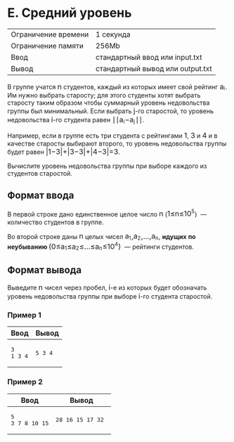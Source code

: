    <div class="header">
      <h1 class="title">E. Средний уровень</h1>
      <table>
         <tbody><tr class="time-limit">
            <td class="property-title">Ограничение времени</td>
            <td>1&nbsp;секунда</td>
         </tr>
         <tr class="memory-limit">
            <td class="property-title">Ограничение памяти</td>
            <td>256Mb</td>
         </tr>
         <tr class="input-file">
            <td class="property-title">Ввод</td>
            <td colspan="1">стандартный ввод или input.txt</td>
         </tr>
         <tr class="output-file">
            <td class="property-title">Вывод</td>
            <td colspan="1">стандартный вывод или output.txt</td>
         </tr>
      </tbody></table>
   </div>
   <div class="legend"> В группе учатся <!--l. 47--><span class="MathJax_Preview" style="color: inherit; display: none;"></span><span id="MathJax-Element-1-Frame" class="mjx-chtml MathJax_CHTML" tabindex="0" style="font-size: 117%;"><span id="MJXc-Node-1" class="mjx-math" style="text-indent: 0em;"><span id="MJXc-Node-2" class="mjx-mrow"><span id="MJXc-Node-3" class="mjx-mi"><span class="mjx-char MJXc-TeX-math-I" style="padding-top: 0.247em; padding-bottom: 0.308em;">n</span></span></span></span></span>
      студентов, каждый из которых имеет свой рейтинг <!--l. 47--><span class="MathJax_Preview" style="color: inherit; display: none;"></span><span id="MathJax-Element-2-Frame" class="mjx-chtml MathJax_CHTML" tabindex="0" style="font-size: 117%;"><span id="MJXc-Node-4" class="mjx-math" style="text-indent: 0em;"><span id="MJXc-Node-5" class="mjx-mrow"><span id="MJXc-Node-6" class="mjx-msub"><span class="mjx-base"><span id="MJXc-Node-7" class="mjx-mrow"><span id="MJXc-Node-8" class="mjx-mi"><span class="mjx-char MJXc-TeX-math-I" style="padding-top: 0.247em; padding-bottom: 0.308em;">a</span></span></span></span><span class="mjx-sub" style="font-size: 70.7%; vertical-align: -0.212em; padding-right: 0.071em;"><span id="MJXc-Node-9" class="mjx-mrow" style=""><span id="MJXc-Node-10" class="mjx-mi"><span class="mjx-char MJXc-TeX-math-I" style="padding-top: 0.43em; padding-bottom: 0.308em;">i</span></span></span></span></span></span></span></span>.
      Им нужно выбрать старосту; для этого студенты хотят выбрать старосту таким образом чтобы суммарный уровень недовольства группы
      был минимальный. Если выбрать <!--l. 47--><span class="MathJax_Preview" style="color: inherit; display: none;"></span><span id="MathJax-Element-3-Frame" class="mjx-chtml MathJax_CHTML" tabindex="0" style="font-size: 117%;"><span id="MJXc-Node-11" class="mjx-math" style="text-indent: 0em;"><span id="MJXc-Node-12" class="mjx-mrow"><span id="MJXc-Node-13" class="mjx-mi"><span class="mjx-char MJXc-TeX-math-I" style="padding-top: 0.43em; padding-bottom: 0.491em;">j</span></span></span></span></span>-го
      старостой, то уровень недовольства <!--l. 47--><span class="MathJax_Preview" style="color: inherit; display: none;"></span><span id="MathJax-Element-4-Frame" class="mjx-chtml MathJax_CHTML" tabindex="0" style="font-size: 117%;"><span id="MJXc-Node-14" class="mjx-math" style="text-indent: 0em;"><span id="MJXc-Node-15" class="mjx-mrow"><span id="MJXc-Node-16" class="mjx-mi"><span class="mjx-char MJXc-TeX-math-I" style="padding-top: 0.43em; padding-bottom: 0.308em;">i</span></span></span></span></span>-го
      студента равен <!--l. 47--><span class="MathJax_Preview" style="color: inherit; display: none;"></span><span id="MathJax-Element-5-Frame" class="mjx-chtml MathJax_CHTML" tabindex="0" style="font-size: 117%;"><span id="MJXc-Node-17" class="mjx-math" style="text-indent: 0em;"><span id="MJXc-Node-18" class="mjx-mrow"><span id="MJXc-Node-19" class="mjx-mo"><span class="mjx-delim-v"><span class="mjx-char MJXc-TeX-main-R" style="padding-top: 0.491em; padding-bottom: 0.614em; margin-bottom: -0.974em;">∣</span><span class="mjx-char MJXc-TeX-main-R" style="padding-top: 0.491em; padding-bottom: 0.614em; margin-top: -0.974em;">∣</span></span></span><span id="MJXc-Node-20" class="mjx-msub"><span class="mjx-base"><span id="MJXc-Node-21" class="mjx-mrow"><span id="MJXc-Node-22" class="mjx-mi"><span class="mjx-char MJXc-TeX-math-I" style="padding-top: 0.247em; padding-bottom: 0.308em;">a</span></span></span></span><span class="mjx-sub" style="font-size: 70.7%; vertical-align: -0.212em; padding-right: 0.071em;"><span id="MJXc-Node-23" class="mjx-mrow" style=""><span id="MJXc-Node-24" class="mjx-mi"><span class="mjx-char MJXc-TeX-math-I" style="padding-top: 0.43em; padding-bottom: 0.308em;">i</span></span></span></span></span><span id="MJXc-Node-25" class="mjx-mo MJXc-space2"><span class="mjx-char MJXc-TeX-main-R" style="padding-top: 0.308em; padding-bottom: 0.43em;">−</span></span><span id="MJXc-Node-26" class="mjx-msub MJXc-space2"><span class="mjx-base"><span id="MJXc-Node-27" class="mjx-mrow"><span id="MJXc-Node-28" class="mjx-mi"><span class="mjx-char MJXc-TeX-math-I" style="padding-top: 0.247em; padding-bottom: 0.308em;">a</span></span></span></span><span class="mjx-sub" style="font-size: 70.7%; vertical-align: -0.212em; padding-right: 0.071em;"><span id="MJXc-Node-29" class="mjx-mrow" style=""><span id="MJXc-Node-30" class="mjx-mi"><span class="mjx-char MJXc-TeX-math-I" style="padding-top: 0.43em; padding-bottom: 0.491em;">j</span></span></span></span></span><span id="MJXc-Node-31" class="mjx-mo"><span class="mjx-delim-v"><span class="mjx-char MJXc-TeX-main-R" style="padding-top: 0.491em; padding-bottom: 0.614em; margin-bottom: -0.974em;">∣</span><span class="mjx-char MJXc-TeX-main-R" style="padding-top: 0.491em; padding-bottom: 0.614em; margin-top: -0.974em;">∣</span></span></span></span></span></span>. <!--l. 49-->
      <p style="text-indent: 0em;">Например, если в группе есть три студента с рейтингами <!--l. 49--><span class="MathJax_Preview" style="color: inherit; display: none;"></span><span id="MathJax-Element-6-Frame" class="mjx-chtml MathJax_CHTML" tabindex="0" style="font-size: 117%;"><span id="MJXc-Node-32" class="mjx-math" style="text-indent: 0em;"><span id="MJXc-Node-33" class="mjx-mrow"><span id="MJXc-Node-34" class="mjx-mn"><span class="mjx-char MJXc-TeX-main-R" style="padding-top: 0.369em; padding-bottom: 0.369em;">1</span></span></span></span></span>, <!--l. 49--><span class="MathJax_Preview" style="color: inherit; display: none;"></span><span id="MathJax-Element-7-Frame" class="mjx-chtml MathJax_CHTML" tabindex="0" style="font-size: 117%;"><span id="MJXc-Node-35" class="mjx-math" style="text-indent: 0em;"><span id="MJXc-Node-36" class="mjx-mrow"><span id="MJXc-Node-37" class="mjx-mn"><span class="mjx-char MJXc-TeX-main-R" style="padding-top: 0.369em; padding-bottom: 0.369em;">3</span></span></span></span></span> и <!--l. 49--><span class="MathJax_Preview" style="color: inherit; display: none;"></span><span id="MathJax-Element-8-Frame" class="mjx-chtml MathJax_CHTML" tabindex="0" style="font-size: 117%;"><span id="MJXc-Node-38" class="mjx-math" style="text-indent: 0em;"><span id="MJXc-Node-39" class="mjx-mrow"><span id="MJXc-Node-40" class="mjx-mn"><span class="mjx-char MJXc-TeX-main-R" style="padding-top: 0.369em; padding-bottom: 0.369em;">4</span></span></span></span></span> и в качестве старосты выбирают второго, то уровень недовольства
      группы будет равен <!--l. 49--><span class="MathJax_Preview" style="color: inherit; display: none;"></span><span id="MathJax-Element-9-Frame" class="mjx-chtml MathJax_CHTML" tabindex="0" style="font-size: 117%;"><span id="MJXc-Node-41" class="mjx-math" style="text-indent: 0em;"><span id="MJXc-Node-42" class="mjx-mrow"><span id="MJXc-Node-43" class="mjx-mo"><span class="mjx-char MJXc-TeX-main-R" style="padding-top: 0.491em; padding-bottom: 0.614em;">|</span></span><span id="MJXc-Node-44" class="mjx-mn"><span class="mjx-char MJXc-TeX-main-R" style="padding-top: 0.369em; padding-bottom: 0.369em;">1</span></span><span id="MJXc-Node-45" class="mjx-mo MJXc-space2"><span class="mjx-char MJXc-TeX-main-R" style="padding-top: 0.308em; padding-bottom: 0.43em;">−</span></span><span id="MJXc-Node-46" class="mjx-mn MJXc-space2"><span class="mjx-char MJXc-TeX-main-R" style="padding-top: 0.369em; padding-bottom: 0.369em;">3</span></span><span id="MJXc-Node-47" class="mjx-mo"><span class="mjx-char MJXc-TeX-main-R" style="padding-top: 0.491em; padding-bottom: 0.614em;">|</span></span><span id="MJXc-Node-48" class="mjx-mo MJXc-space2"><span class="mjx-char MJXc-TeX-main-R" style="padding-top: 0.308em; padding-bottom: 0.43em;">+</span></span><span id="MJXc-Node-49" class="mjx-mo MJXc-space2"><span class="mjx-char MJXc-TeX-main-R" style="padding-top: 0.491em; padding-bottom: 0.614em;">|</span></span><span id="MJXc-Node-50" class="mjx-mn"><span class="mjx-char MJXc-TeX-main-R" style="padding-top: 0.369em; padding-bottom: 0.369em;">3</span></span><span id="MJXc-Node-51" class="mjx-mo MJXc-space2"><span class="mjx-char MJXc-TeX-main-R" style="padding-top: 0.308em; padding-bottom: 0.43em;">−</span></span><span id="MJXc-Node-52" class="mjx-mn MJXc-space2"><span class="mjx-char MJXc-TeX-main-R" style="padding-top: 0.369em; padding-bottom: 0.369em;">3</span></span><span id="MJXc-Node-53" class="mjx-mo"><span class="mjx-char MJXc-TeX-main-R" style="padding-top: 0.491em; padding-bottom: 0.614em;">|</span></span><span id="MJXc-Node-54" class="mjx-mo MJXc-space2"><span class="mjx-char MJXc-TeX-main-R" style="padding-top: 0.308em; padding-bottom: 0.43em;">+</span></span><span id="MJXc-Node-55" class="mjx-mo MJXc-space2"><span class="mjx-char MJXc-TeX-main-R" style="padding-top: 0.491em; padding-bottom: 0.614em;">|</span></span><span id="MJXc-Node-56" class="mjx-mn"><span class="mjx-char MJXc-TeX-main-R" style="padding-top: 0.369em; padding-bottom: 0.369em;">4</span></span><span id="MJXc-Node-57" class="mjx-mo MJXc-space2"><span class="mjx-char MJXc-TeX-main-R" style="padding-top: 0.308em; padding-bottom: 0.43em;">−</span></span><span id="MJXc-Node-58" class="mjx-mn MJXc-space2"><span class="mjx-char MJXc-TeX-main-R" style="padding-top: 0.369em; padding-bottom: 0.369em;">3</span></span><span id="MJXc-Node-59" class="mjx-mo"><span class="mjx-char MJXc-TeX-main-R" style="padding-top: 0.491em; padding-bottom: 0.614em;">|</span></span><span id="MJXc-Node-60" class="mjx-mo MJXc-space3"><span class="mjx-char MJXc-TeX-main-R" style="padding-top: 0.064em; padding-bottom: 0.308em;">=</span></span><span id="MJXc-Node-61" class="mjx-mn MJXc-space3"><span class="mjx-char MJXc-TeX-main-R" style="padding-top: 0.369em; padding-bottom: 0.369em;">3</span></span></span></span></span>. <!--l. 51-->
      </p><p style="text-indent: 0em;">Вычислите уровень недовольства группы при выборе каждого из студентов старостой. </p>
      <p></p>

   </div>
   <h2>Формат ввода</h2>
   <div class="input-specification"> В первой строке дано единственное целое число <!--l. 54--><span class="MathJax_Preview" style="color: inherit; display: none;"></span><span id="MathJax-Element-10-Frame" class="mjx-chtml MathJax_CHTML" tabindex="0" style="font-size: 117%;"><span id="MJXc-Node-62" class="mjx-math" style="text-indent: 0em;"><span id="MJXc-Node-63" class="mjx-mrow"><span id="MJXc-Node-64" class="mjx-mi"><span class="mjx-char MJXc-TeX-math-I" style="padding-top: 0.247em; padding-bottom: 0.308em;">n</span></span></span></span></span>
      (<!--l. 54--><span class="MathJax_Preview" style="color: inherit; display: none;"></span><span id="MathJax-Element-11-Frame" class="mjx-chtml MathJax_CHTML" tabindex="0" style="font-size: 117%;"><span id="MJXc-Node-65" class="mjx-math" style="text-indent: 0em;"><span id="MJXc-Node-66" class="mjx-mrow"><span id="MJXc-Node-67" class="mjx-mn"><span class="mjx-char MJXc-TeX-main-R" style="padding-top: 0.369em; padding-bottom: 0.369em;">1</span></span><span id="MJXc-Node-68" class="mjx-mo MJXc-space3"><span class="mjx-char MJXc-TeX-main-R" style="padding-top: 0.369em; padding-bottom: 0.491em;">≤</span></span><span id="MJXc-Node-69" class="mjx-mi MJXc-space3"><span class="mjx-char MJXc-TeX-math-I" style="padding-top: 0.247em; padding-bottom: 0.308em;">n</span></span><span id="MJXc-Node-70" class="mjx-mo MJXc-space3"><span class="mjx-char MJXc-TeX-main-R" style="padding-top: 0.369em; padding-bottom: 0.491em;">≤</span></span><span id="MJXc-Node-71" class="mjx-mn MJXc-space3"><span class="mjx-char MJXc-TeX-main-R" style="padding-top: 0.369em; padding-bottom: 0.369em;">1</span></span><span id="MJXc-Node-72" class="mjx-msup"><span class="mjx-base"><span id="MJXc-Node-73" class="mjx-mrow"><span id="MJXc-Node-74" class="mjx-mn"><span class="mjx-char MJXc-TeX-main-R" style="padding-top: 0.369em; padding-bottom: 0.369em;">0</span></span></span></span><span class="mjx-sup" style="font-size: 70.7%; vertical-align: 0.591em; padding-left: 0px; padding-right: 0.071em;"><span id="MJXc-Node-75" class="mjx-mrow" style=""><span id="MJXc-Node-76" class="mjx-mn"><span class="mjx-char MJXc-TeX-main-R" style="padding-top: 0.369em; padding-bottom: 0.369em;">5</span></span></span></span></span></span></span></span>) &nbsp;— количество студентов
      в группе. <!--l. 56-->
      <p style="text-indent: 0em;">Во второй строке даны <!--l. 56--><span class="MathJax_Preview" style="color: inherit; display: none;"></span><span id="MathJax-Element-12-Frame" class="mjx-chtml MathJax_CHTML" tabindex="0" style="font-size: 117%;"><span id="MJXc-Node-77" class="mjx-math" style="text-indent: 0em;"><span id="MJXc-Node-78" class="mjx-mrow"><span id="MJXc-Node-79" class="mjx-mi"><span class="mjx-char MJXc-TeX-math-I" style="padding-top: 0.247em; padding-bottom: 0.308em;">n</span></span></span></span></span>
      целых чисел <!--l. 56--><span class="MathJax_Preview" style="color: inherit; display: none;"></span><span id="MathJax-Element-13-Frame" class="mjx-chtml MathJax_CHTML" tabindex="0" style="font-size: 117%;"><span id="MJXc-Node-80" class="mjx-math" style="text-indent: 0em;"><span id="MJXc-Node-81" class="mjx-mrow"><span id="MJXc-Node-82" class="mjx-msub"><span class="mjx-base"><span id="MJXc-Node-83" class="mjx-mrow"><span id="MJXc-Node-84" class="mjx-mi"><span class="mjx-char MJXc-TeX-math-I" style="padding-top: 0.247em; padding-bottom: 0.308em;">a</span></span></span></span><span class="mjx-sub" style="font-size: 70.7%; vertical-align: -0.212em; padding-right: 0.071em;"><span id="MJXc-Node-85" class="mjx-mrow" style=""><span id="MJXc-Node-86" class="mjx-mn"><span class="mjx-char MJXc-TeX-main-R" style="padding-top: 0.369em; padding-bottom: 0.369em;">1</span></span></span></span></span><span id="MJXc-Node-87" class="mjx-mo"><span class="mjx-char MJXc-TeX-main-R" style="margin-top: -0.18em; padding-bottom: 0.553em;">,</span></span><span id="MJXc-Node-88" class="mjx-msub MJXc-space1"><span class="mjx-base"><span id="MJXc-Node-89" class="mjx-mrow"><span id="MJXc-Node-90" class="mjx-mi"><span class="mjx-char MJXc-TeX-math-I" style="padding-top: 0.247em; padding-bottom: 0.308em;">a</span></span></span></span><span class="mjx-sub" style="font-size: 70.7%; vertical-align: -0.212em; padding-right: 0.071em;"><span id="MJXc-Node-91" class="mjx-mrow" style=""><span id="MJXc-Node-92" class="mjx-mn"><span class="mjx-char MJXc-TeX-main-R" style="padding-top: 0.369em; padding-bottom: 0.369em;">2</span></span></span></span></span><span id="MJXc-Node-93" class="mjx-mo"><span class="mjx-char MJXc-TeX-main-R" style="margin-top: -0.18em; padding-bottom: 0.553em;">,</span></span><span id="MJXc-Node-94" class="mjx-mo MJXc-space1"><span class="mjx-char MJXc-TeX-main-R" style="margin-top: -0.18em; padding-bottom: 0.369em;">…</span></span><span id="MJXc-Node-95" class="mjx-mo MJXc-space1"><span class="mjx-char MJXc-TeX-main-R" style="margin-top: -0.18em; padding-bottom: 0.553em;">,</span></span><span id="MJXc-Node-96" class="mjx-msub MJXc-space1"><span class="mjx-base"><span id="MJXc-Node-97" class="mjx-mrow"><span id="MJXc-Node-98" class="mjx-mi"><span class="mjx-char MJXc-TeX-math-I" style="padding-top: 0.247em; padding-bottom: 0.308em;">a</span></span></span></span><span class="mjx-sub" style="font-size: 70.7%; vertical-align: -0.212em; padding-right: 0.071em;"><span id="MJXc-Node-99" class="mjx-mrow" style=""><span id="MJXc-Node-100" class="mjx-mi"><span class="mjx-char MJXc-TeX-math-I" style="padding-top: 0.247em; padding-bottom: 0.308em;">n</span></span></span></span></span></span></span></span>,
      <span style="font-weight: bold;">идущих</span> <span style="font-weight: bold;">по неубыванию </span><!--l. 56--><span class="MathJax_Preview" style="color: inherit; display: none;"></span><span id="MathJax-Element-14-Frame" class="mjx-chtml MathJax_CHTML" tabindex="0" style="font-size: 117%;"><span id="MJXc-Node-101" class="mjx-math" style="text-indent: 0em;"><span id="MJXc-Node-102" class="mjx-mrow"><span id="MJXc-Node-103" class="mjx-mrow"><span id="MJXc-Node-104" class="mjx-mo"><span class="mjx-char MJXc-TeX-size1-R" style="padding-top: 0.614em; padding-bottom: 0.614em;">(</span></span><span id="MJXc-Node-105" class="mjx-mrow"><span id="MJXc-Node-106" class="mjx-mn"><span class="mjx-char MJXc-TeX-main-R" style="padding-top: 0.369em; padding-bottom: 0.369em;">0</span></span><span id="MJXc-Node-107" class="mjx-mo MJXc-space3"><span class="mjx-char MJXc-TeX-main-R" style="padding-top: 0.369em; padding-bottom: 0.491em;">≤</span></span><span id="MJXc-Node-108" class="mjx-msub MJXc-space3"><span class="mjx-base"><span id="MJXc-Node-109" class="mjx-mrow"><span id="MJXc-Node-110" class="mjx-mi"><span class="mjx-char MJXc-TeX-math-I" style="padding-top: 0.247em; padding-bottom: 0.308em;">a</span></span></span></span><span class="mjx-sub" style="font-size: 70.7%; vertical-align: -0.212em; padding-right: 0.071em;"><span id="MJXc-Node-111" class="mjx-mrow" style=""><span id="MJXc-Node-112" class="mjx-mn"><span class="mjx-char MJXc-TeX-main-R" style="padding-top: 0.369em; padding-bottom: 0.369em;">1</span></span></span></span></span><span id="MJXc-Node-113" class="mjx-mo MJXc-space3"><span class="mjx-char MJXc-TeX-main-R" style="padding-top: 0.369em; padding-bottom: 0.491em;">≤</span></span><span id="MJXc-Node-114" class="mjx-msub MJXc-space3"><span class="mjx-base"><span id="MJXc-Node-115" class="mjx-mrow"><span id="MJXc-Node-116" class="mjx-mi"><span class="mjx-char MJXc-TeX-math-I" style="padding-top: 0.247em; padding-bottom: 0.308em;">a</span></span></span></span><span class="mjx-sub" style="font-size: 70.7%; vertical-align: -0.212em; padding-right: 0.071em;"><span id="MJXc-Node-117" class="mjx-mrow" style=""><span id="MJXc-Node-118" class="mjx-mn"><span class="mjx-char MJXc-TeX-main-R" style="padding-top: 0.369em; padding-bottom: 0.369em;">2</span></span></span></span></span><span id="MJXc-Node-119" class="mjx-mo MJXc-space3"><span class="mjx-char MJXc-TeX-main-R" style="padding-top: 0.369em; padding-bottom: 0.491em;">≤</span></span><span id="MJXc-Node-120" class="mjx-mo MJXc-space3"><span class="mjx-char MJXc-TeX-main-R" style="margin-top: -0.18em; padding-bottom: 0.369em;">…</span></span><span id="MJXc-Node-121" class="mjx-mo MJXc-space3"><span class="mjx-char MJXc-TeX-main-R" style="padding-top: 0.369em; padding-bottom: 0.491em;">≤</span></span><span id="MJXc-Node-122" class="mjx-msub MJXc-space3"><span class="mjx-base"><span id="MJXc-Node-123" class="mjx-mrow"><span id="MJXc-Node-124" class="mjx-mi"><span class="mjx-char MJXc-TeX-math-I" style="padding-top: 0.247em; padding-bottom: 0.308em;">a</span></span></span></span><span class="mjx-sub" style="font-size: 70.7%; vertical-align: -0.212em; padding-right: 0.071em;"><span id="MJXc-Node-125" class="mjx-mrow" style=""><span id="MJXc-Node-126" class="mjx-mi"><span class="mjx-char MJXc-TeX-math-I" style="padding-top: 0.247em; padding-bottom: 0.308em;">n</span></span></span></span></span><span id="MJXc-Node-127" class="mjx-mo MJXc-space3"><span class="mjx-char MJXc-TeX-main-R" style="padding-top: 0.369em; padding-bottom: 0.491em;">≤</span></span><span id="MJXc-Node-128" class="mjx-mn MJXc-space3"><span class="mjx-char MJXc-TeX-main-R" style="padding-top: 0.369em; padding-bottom: 0.369em;">1</span></span><span id="MJXc-Node-129" class="mjx-msup"><span class="mjx-base"><span id="MJXc-Node-130" class="mjx-mrow"><span id="MJXc-Node-131" class="mjx-mn"><span class="mjx-char MJXc-TeX-main-R" style="padding-top: 0.369em; padding-bottom: 0.369em;">0</span></span></span></span><span class="mjx-sup" style="font-size: 70.7%; vertical-align: 0.591em; padding-left: 0px; padding-right: 0.071em;"><span id="MJXc-Node-132" class="mjx-mrow" style=""><span id="MJXc-Node-133" class="mjx-mn"><span class="mjx-char MJXc-TeX-main-R" style="padding-top: 0.369em; padding-bottom: 0.369em;">4</span></span></span></span></span></span><span id="MJXc-Node-134" class="mjx-mo"><span class="mjx-char MJXc-TeX-size1-R" style="padding-top: 0.614em; padding-bottom: 0.614em;">)</span></span></span></span></span></span> &nbsp;— рейтинги
      студентов. </p>

   </div>
   <h2>Формат вывода</h2>
   <div class="output-specification"> Выведите <!--l. 59--><span class="MathJax_Preview" style="color: inherit; display: none;"></span><span id="MathJax-Element-15-Frame" class="mjx-chtml MathJax_CHTML" tabindex="0" style="font-size: 117%;"><span id="MJXc-Node-135" class="mjx-math" style="text-indent: 0em;"><span id="MJXc-Node-136" class="mjx-mrow"><span id="MJXc-Node-137" class="mjx-mi"><span class="mjx-char MJXc-TeX-math-I" style="padding-top: 0.247em; padding-bottom: 0.308em;">n</span></span></span></span></span>
      чисел через пробел, <!--l. 59--><span class="MathJax_Preview" style="color: inherit; display: none;"></span><span id="MathJax-Element-16-Frame" class="mjx-chtml MathJax_CHTML" tabindex="0" style="font-size: 117%;"><span id="MJXc-Node-138" class="mjx-math" style="text-indent: 0em;"><span id="MJXc-Node-139" class="mjx-mrow"><span id="MJXc-Node-140" class="mjx-mi"><span class="mjx-char MJXc-TeX-math-I" style="padding-top: 0.43em; padding-bottom: 0.308em;">i</span></span></span></span></span>-е
      из которых будет обозначать уровень недовольства группы при выборе <!--l. 59--><span class="MathJax_Preview" style="color: inherit; display: none;"></span><span id="MathJax-Element-17-Frame" class="mjx-chtml MathJax_CHTML" tabindex="0" style="font-size: 117%;"><span id="MJXc-Node-141" class="mjx-math" style="text-indent: 0em;"><span id="MJXc-Node-142" class="mjx-mrow"><span id="MJXc-Node-143" class="mjx-mi"><span class="mjx-char MJXc-TeX-math-I" style="padding-top: 0.43em; padding-bottom: 0.308em;">i</span></span></span></span></span>-го студента старостой. 
   </div>
   <h3>Пример 1</h3>
   <table class="sample-tests">
      <thead>
         <tr>
            <th>Ввод</th>
            <th>Вывод</th>
         </tr>
      </thead>
      <tbody>
         <tr>
            <td><pre>3
1 3 4
</pre></td>
            <td><pre>5 3 4 
</pre></td>
         </tr>
      </tbody>
   </table>
   <h3>Пример 2</h3>
   <table class="sample-tests">
      <thead>
         <tr>
            <th>Ввод</th>
            <th>Вывод</th>
         </tr>
      </thead>
      <tbody>
         <tr>
            <td><pre>5
3 7 8 10 15
</pre></td>
            <td><pre>28 16 15 17 32 
</pre></td>
         </tr>
      </tbody>
   </table>